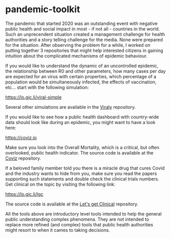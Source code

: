# pandemic-toolkit

The pandemic that started 2020 was an outstanding event with negative public health and social impact in most - if not all - countries in the world. Such an unprecendent situation created a management challenge for health authorities and a story telling challenge for the media. None were prepared for the situation. After observing the problem for a while, I worked on putting together 3 repositories that might help interested citizens in gaining intuition about the complicated mechanisms of epidemic behaviour.

If you would like to understand the dynamic of an uncontrolled epidemic, the relationship between R0 and other parameters, how many cases per day are expected for an virus with certain properties, which percentage of a population would be simultaneously infected, the effects of vaccination, etc... start with the following simulation:

https://lo.gic.li/viral-simple

Several other simulations are available in the [Viraly](https://github.com/ghomem/viraly) repository.

If you would like to see how a public health dashboard with country-wide data should look like during an epidemic, you might want to have a look here:

https://coviz.io

Make sure you look into the Overall Mortality, which is a critical, but often overlooked, public health indicator. The source code is available at the [Coviz](https://github.com/ghomem/coviz) repository.

If a beloved family member told you there is a miracle drug that cures Covid and the industry wants to hide from you, make sure you read the papers supporting such statements and double check the clinical trials numbers. Get clinical on the topic by visiting the following link:

https://lo.gic.li/lgc

The source code is available at the [Let's get Clinical](https://github.com/ghomem/lgc) repository.

All the tools above are introductory level tools intended to help the general public understanding complex phenomena. They are not intended to replace more refined (and complex) tools that public health authorities might resort to when it cames to taking decisions.
